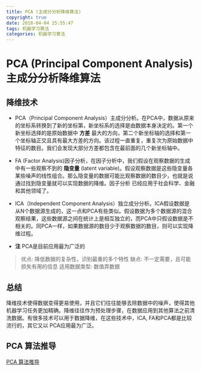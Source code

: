 ```yaml
---
title: PCA (主成分分析降维算法)
copyright: true
date: 2018-04-04 15:55:47
tags: 机器学习算法
categories: 机器学习算法
---
```

# PCA (Principal Component Analysis) 主成分分析降维算法

## 降维技术
 - PCA（Principal Component Analysis）主成分分析。在PCA中，数据从原来的坐标系转换到了新的坐标第，新坐标系的选择是由数据本身决定的。第一个新坐标选择的是原始数据中 **方差** 最大的方向，第二个新坐标轴的选择和第一个坐标轴正交且具有最大方差的方向。该过程一直重复，重复次为原始数据中特征的数目。我们会发现大部分方差都包含在最前面的几个新坐标轴中。

 - FA (Factor Analysis)因子分析，在因子分析中，我们假设在观察数据的生成中有一些观察不到的 **隐变量** (latent variable)。假设观察数据是这些隐变量各某些噪声的线性组合。那么隐变量的数据可能比观察数据的数目少，也就是说通过找到隐变量就可以实现数据的降维。因子分析 已经应用于社会科学、金融和其他领域了。

 - ICA（Independent Component Analysis）独立成分分析。ICA假设数据是从N个数据源生成的，这一点和PCA有些类似。假设数据为多个数据源的混合观察结果，这些数据源之间在统计上是相互独立的，而PCA中只假设数据是不相关的。同PCA一样，如果数据源的数目少于观察数据的数目，则可以实现降维过程。

 - **注** PCA是目前应用最为广泛的

 > 优点: 降低数据的复杂性，识别最重的多个特性
 > 缺点: 不一定需要，且可能损失有用的信息
 > 适用数据类型: 数值弄数据


## 总结
  降维技术使得数据变得更易使用，并且它们往往能够去除数据中的噪声，使得其他机器学习任务更加精确。降维往往作为预处理步骤，在数据应用到其他算法之前清洗数据。有很多技术可以用于数据降维，在这些技术中，ICA, FA和PCA都是比较流行的，其它又以 PCA应用最为广泛。

## PCA 算法推导
  [PCA 算法推导](https://github.com/yorkLiu/KeepReading/blob/master/%E6%9C%BA%E5%99%A8%E5%AD%A6%E4%B9%A0%E5%AE%9E%E6%88%98Peter%E8%91%97-%E7%AC%94%E8%AE%B0/Code/PCA.ipynb)
